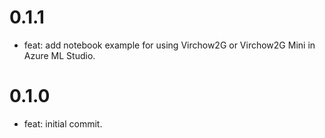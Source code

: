 # 0.1.1
- feat: add notebook example for using Virchow2G or Virchow2G Mini in Azure ML Studio.

# 0.1.0
- feat: initial commit.
